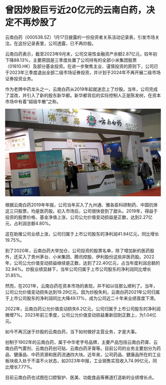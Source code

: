 # 曾因炒股巨亏近20亿元的云南白药，决定不再炒股了

云南白药（000538.SZ）1月17日披露的一份投资者关系活动记录表，引发市场关注。在这份记录表里，公司透露，已不再炒股。

云南白药表示，截至2023年9月末，公司交易性金融资产余额2.87亿元，较年初下降88.13%，主要原因是三季度处置了公司持有的全部小米集团股票（01810.HK）及部分基金投资。在进一步聚焦主业、谨慎投资的原则下，公司已于2023年三季度退出全部二级市场证券投资，并计划于2024年不再开展二级市场证券投资业务。

作为老牌中药龙头之一，云南白药从2019年起就迷恋上了炒股。当年，公司完成了混改，并引入了新的股东新华都。新华都背后的实际控制人正是陈发树，在资本市场中有着“超级牛散”之称。

![6b3a6df5ed752681f80f979185cde875.jpg](https://raw.githubusercontent.com/qqhsx/qqnews_image/main/2024/01/18/曾因炒股巨亏近20亿元的云南白药，决定不再炒股了/6b3a6df5ed752681f80f979185cde875.jpg)

根据云南白药2019年年报，公司当年买入了九州通、雅各臣科研制药、中国抗体这三只股票，均是医药股。初入市场后，公司很快尝到了甜头。2019年，得益于投资的股票价格、基金净值上涨，公司公允价值变动损益是正数，达到2.27亿元，占利润总额4.80%。

这在助推公司业绩上涨，公司归属于上市公司股东的净利润41.84亿元，同比增长19.75%。

到了2020年，云南白药大举加仓，公司投资的股票名单，除了增加新的医药股外，还买入了贵州茅台、小米集团、腾讯控股、伊利股份这些非医药股。2022年，公司公允价值变动损益继续是正数，达到了22.40亿元，占当年度利润总额的32.94%。炒股业绩显赫下，当年公司归属于上市公司股东的净利润同比增长31.85%。

然而，在2021年，云南白药在资本市场的表现，并不如以往那么顺利了。当年，公司公允价值变动损失达到19.29亿元。因为炒股失利，云南白药2021年公司归属于上市公司股东的净利润同比大降49.17%，成为公司近二十年来业绩首度下滑。

2022年，云南白药公允价值变动损失6.2亿元，公司归属于上市公司股东的净利润微增7%。2023年前三季度，公司公允价值变动损益重新回到正数上，为1.04亿元。

如今不再沉迷于炒股的云南白药，当下如何做好主营业务，才是大事。

创制于1902年的云南白药，属于中华老字号品牌，主要产品包括云南白药膏、云南白药气雾剂、云南白药创可贴、云南白药牙膏等。目前公司的业务主要划分为药品、健康品、中药资源和医药流通四大块。近年来，公司药品、健康品所在的工业板块收入处于不温不火状态，如2023年中报，工业销售实现收入74.99亿元，同比增长7.77%。

目前云南白药也试图在口腔智护、医美、功能食品等赛道打造新的业绩增长点。

